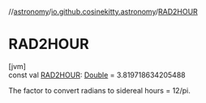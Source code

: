 //[astronomy](../../index.md)/[io.github.cosinekitty.astronomy](index.md)/[RAD2HOUR](-r-a-d2-h-o-u-r.md)

# RAD2HOUR

[jvm]\
const val [RAD2HOUR](-r-a-d2-h-o-u-r.md): [Double](https://kotlinlang.org/api/latest/jvm/stdlib/kotlin/-double/index.html) = 3.819718634205488

The factor to convert radians to sidereal hours = 12/pi.

